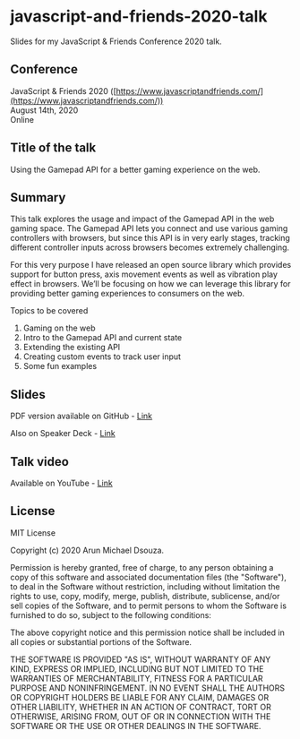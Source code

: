 # javascript-and-friends-2020-talk
Slides for my JavaScript &amp; Friends Conference 2020 talk.

## Conference
JavaScript & Friends 2020 ([https://www.javascriptandfriends.com/](https://www.javascriptandfriends.com/))
<br/>
August 14th, 2020
<br/>
Online

## Title of the talk
Using the Gamepad API for a better gaming experience on the web.

## Summary
This talk explores the usage and impact of the Gamepad API in the web gaming space. The Gamepad API lets you connect and use various gaming controllers with browsers, but since this API is in very early stages, tracking different controller inputs across browsers becomes extremely challenging.

For this very purpose I have released an open source library which provides support for button press, axis movement events as well as vibration play effect in browsers. We’ll be focusing on how we can leverage this library for providing better gaming experiences to consumers on the web.

Topics to be covered

1. Gaming on the web
2. Intro to the Gamepad API and current state
3. Extending the existing API
4. Creating custom events to track user input
5. Some fun examples

## Slides
PDF version available on GitHub - 
[Link](https://github.com/ArunMichaelDsouza/javascript-and-friends-2020-talk/blob/master/slides/Using%20the%20gamepad%20API%20for%20a%20better%20gaming%20experience%20on%20the%20web.pdf)

Also on Speaker Deck - 
[Link]()

## Talk video
Available on YouTube -
[Link]()

## License
MIT License

Copyright (c) 2020 Arun Michael Dsouza.

Permission is hereby granted, free of charge, to any person obtaining a copy
of this software and associated documentation files (the "Software"), to deal
in the Software without restriction, including without limitation the rights
to use, copy, modify, merge, publish, distribute, sublicense, and/or sell
copies of the Software, and to permit persons to whom the Software is
furnished to do so, subject to the following conditions:

The above copyright notice and this permission notice shall be included in all
copies or substantial portions of the Software.

THE SOFTWARE IS PROVIDED "AS IS", WITHOUT WARRANTY OF ANY KIND, EXPRESS OR
IMPLIED, INCLUDING BUT NOT LIMITED TO THE WARRANTIES OF MERCHANTABILITY,
FITNESS FOR A PARTICULAR PURPOSE AND NONINFRINGEMENT. IN NO EVENT SHALL THE
AUTHORS OR COPYRIGHT HOLDERS BE LIABLE FOR ANY CLAIM, DAMAGES OR OTHER
LIABILITY, WHETHER IN AN ACTION OF CONTRACT, TORT OR OTHERWISE, ARISING FROM,
OUT OF OR IN CONNECTION WITH THE SOFTWARE OR THE USE OR OTHER DEALINGS IN THE
SOFTWARE.